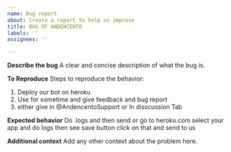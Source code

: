 ```yaml
---
name: Bug report
about: Create a report to help us improve
title: BUG OF ANDENCENTO
labels: ''
assignees: ''

---
```


**Describe the bug**
A clear and concise description of what the bug is.

**To Reproduce**
Steps to reproduce the behavior:
1. Deploy our bot on heroku
2.  Use for sometime and give feedback and bug report
3. either give in @AndencentoSupport or In disscussion Tab

**Expected behavior**
Do .logs and then send or go to heroku.com select your app and do logs then see save button click on that and send to us

**Additional context**
Add any other context about the problem here.
